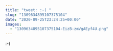 ```yaml
---
title: "tweet: :-( "
slug: "1309634895107375104"
date: "2020-09-25T23:24:25+00:00"
images:
  - "1309634895107375104-EizB-zmVgAEyf4U.png"
---
```

:-( 